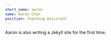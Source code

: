 ```yaml
---
short_name: aaron
name: Aaron Chan
position: Teaching Assistant
---
```

Aaron is also writing a Jekyll site for the first time.
